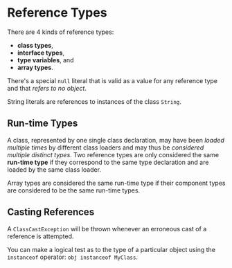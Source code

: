 
Reference Types
===============

There are 4 kinds of reference types:

* __class types__,
* __interface types__,
* __type variables__, and
* __array types__.

There's a special `null` literal that is valid as a value for any reference type and that *refers to no object*.

String literals are references to instances of the class `String`. 


Run-time Types
--------------

A class, represented by one single class declaration, may have been *loaded multiple times* by different class loaders and may thus be *considered multiple distinct types*. Two reference types are only considered the same __run-time type__ if they correspond to the same type declaration and are loaded by the same class loader. 

Array types are considered the same run-time type if their component types are considered to be the same run-time types.


Casting References
------------------

A `ClassCastException` will be thrown whenever an erroneous cast of a reference is attempted.

You can make a logical test as to the type of a particular object using the `instanceof` operator: `obj instanceof MyClass`.


